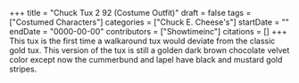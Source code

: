 +++
title = "Chuck Tux 2 92 (Costume Outfit)"
draft = false
tags = ["Costumed Characters"]
categories = ["Chuck E. Cheese's"]
startDate = ""
endDate = "0000-00-00"
contributors = ["Showtimeinc"]
citations = []
+++
This tux is the first time a walkaround tux would deviate from the classic gold tux. This version of the tux is still a golden dark brown chocolate velvet color except now the cummerbund and lapel have black and mustard gold stripes.
